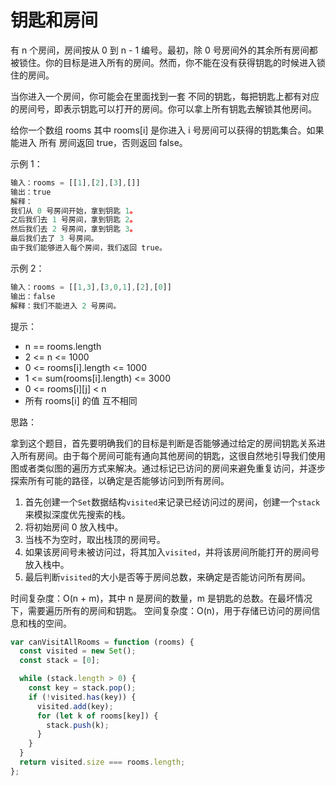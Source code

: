 # 钥匙和房间

有 n 个房间，房间按从 0 到 n - 1 编号。最初，除 0 号房间外的其余所有房间都被锁住。你的目标是进入所有的房间。然而，你不能在没有获得钥匙的时候进入锁住的房间。

当你进入一个房间，你可能会在里面找到一套 不同的钥匙，每把钥匙上都有对应的房间号，即表示钥匙可以打开的房间。你可以拿上所有钥匙去解锁其他房间。

给你一个数组 rooms 其中 rooms[i] 是你进入 i 号房间可以获得的钥匙集合。如果能进入 所有 房间返回 true，否则返回 false。

示例 1：

```javascript
输入：rooms = [[1],[2],[3],[]]
输出：true
解释：
我们从 0 号房间开始，拿到钥匙 1。
之后我们去 1 号房间，拿到钥匙 2。
然后我们去 2 号房间，拿到钥匙 3。
最后我们去了 3 号房间。
由于我们能够进入每个房间，我们返回 true。
```

示例 2：

```javascript
输入：rooms = [[1,3],[3,0,1],[2],[0]]
输出：false
解释：我们不能进入 2 号房间。
```

提示：

- n == rooms.length
- 2 <= n <= 1000
- 0 <= rooms[i].length <= 1000
- 1 <= sum(rooms[i].length) <= 3000
- 0 <= rooms[i][j] < n
- 所有 rooms[i] 的值 互不相同

思路：

拿到这个题目，首先要明确我们的目标是判断是否能够通过给定的房间钥匙关系进入所有房间。由于每个房间可能有通向其他房间的钥匙，这很自然地引导我们使用图或者类似图的遍历方式来解决。通过标记已访问的房间来避免重复访问，并逐步探索所有可能的路径，以确定是否能够访问到所有房间。

1. 首先创建一个`Set`数据结构`visited`来记录已经访问过的房间，创建一个`stack`来模拟深度优先搜索的栈。
2. 将初始房间 0 放入栈中。
3. 当栈不为空时，取出栈顶的房间号。
4. 如果该房间号未被访问过，将其加入`visited`，并将该房间所能打开的房间号放入栈中。
5. 最后判断`visited`的大小是否等于房间总数，来确定是否能访问所有房间。

时间复杂度：O(n + m)，其中 n 是房间的数量，m 是钥匙的总数。在最坏情况下，需要遍历所有的房间和钥匙。
空间复杂度：O(n)，用于存储已访问的房间信息和栈的空间。

```javascript
var canVisitAllRooms = function (rooms) {
  const visited = new Set();
  const stack = [0];

  while (stack.length > 0) {
    const key = stack.pop();
    if (!visited.has(key)) {
      visited.add(key);
      for (let k of rooms[key]) {
        stack.push(k);
      }
    }
  }
  return visited.size === rooms.length;
};
```

